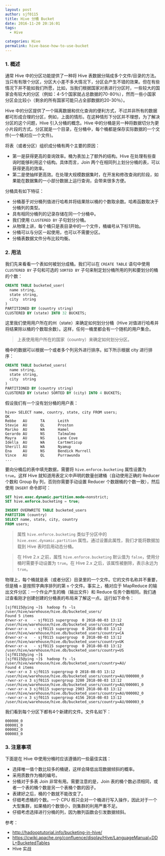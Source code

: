 ```yaml
---
layout: post
author: sjf0115
title: Hive 分桶 Bucket
date: 2016-11-20 20:16:01
tags:
  - Hive

categories: Hive
permalink: hive-base-how-to-use-bucket
---
```


### 1. 概述

通常 Hive 中的分区功能提供了一种将 Hive 表数据分隔成多个文件/目录的方法。当只有有限个分区，分区大小差不多大情况下，分区会产生不错的效果。但在有些情况下并不能如我们所愿，比如，当我们根据国家对表进行分区时，一些较大的国家会有较大的分区（例如：4-5个国家就占总数据的70-80％），然而一些小国家分区会比较小（剩余的所有国家可能只占全部数据的20-30％）。

Hive 中的分区提供了一个隔离数据和优化查询的便利方式，不过并非所有的数据都可形成合理的分区，例如，上面的情形。在这种情形下分区并不理想，为了解决分区的这个问题，Hive 引入分桶的概念。Hive 中的分桶是另一种将数据切分为更小片段的方式。分区就是一个目录，在分桶中，每个桶都是保存实际数据的一个文件(一个桶对应一个文件)。

将表（或者分区）组织成分桶有两个主要的原因：
- 第一是获得更高的查询效率。桶为表加上了额外的结构。Hive 在处理有些查询时能够利用这个结构。具体而言，Join 两个在相同列上划分分桶的表，可以获得更高的效率。
- 第二是使抽样更高效。在处理大规模数据集时，在开发和修改查询的阶段，如果能在数据集的一小部分数据上运行查询，会带来很多方便。

分桶具有如下特征：
- 分桶基于对分桶列值进行哈希并将结果除以桶的个数取余数。哈希函数取决于分桶列的类型。
- 具有相同分桶列的记录存储在同一个分桶中。
- 我们使用 `CLUSTERED BY` 子句划分分桶。
- 从物理上讲，每个桶只是表目录中的一个文件，桶编号从下标1开始。
- 分桶可以与分区一起使用，也可以不需要分区。
- 分桶表数据文件分布比较均衡。

### 2. 用法

我们先来看看一个表如何被划分成桶。我们可以在 `CREATE TABLE` 语句中使用 `CLUSTERED BY` 子句和可选的 `SORTED BY` 子句来制定划分桶所用的列和要划分的桶的个数：
```sql
CREATE TABLE bucketed_user(
  name string,
  state string,
  city  string
)
PARTITIONED BY (country string)
CLUSTERED BY (state) INTO 32 BUCKETS;
```
这里我们使用用户所在的州（state）来确定如何划分分桶（Hive 对值进行哈希并将结果除以桶的个数取余数）。这样，任何一桶里都会有一个随机的用户集合。

> 上表使用用户所在的国家（country）来确定如何划分分区。

桶中的数据可以根据一个或者多个列另外进行排序。如下所示根据 city 进行排序：
```sql
CREATE TABLE bucketed_users(
  name string,
  state string,
  city  string
)
PARTITIONED BY (country string)
CLUSTERED BY (state) SORTED BY (city) INTO 4 BUCKETS;
```

假设我们有一个没有划分桶的用户表：
```
hive> SELECT name, country, state, city FROM users;
OK
Rebbe   AU      TA      Leith
Stevie  AU      QL      Proston
Mariko  AU      WA      Hamel
Gerardo AU      NS      Talmalmo
Mayra   AU      NS      Lane Cove
Idella  AU      WA      Cartmeticup
Sherill AU      WA      Nyamup
Ena     AU      NS      Bendick Murrell
Vince   AU      QL      Purrawunda
...
```
要向分桶后的表中填充数据，需要将 `hive.enforce.bucketing` 属性设置为 `true`。这样 Hive 就知道用表定义中声明的数量创建桶（自动使用正确的 Reducer 个数和 Group By 列，否则你需要手动设置 Reducer 个数跟桶的个数一致），然后使用 `INSERT` 命令即可：
```sql
SET hive.exec.dynamic.partition.mode=nonstrict;
SET hive.enforce.bucketing = true;

INSERT OVERWRITE TABLE bucketed_users
PARTITION (country)
SELECT name, state, city, country
FROM users;
```

> 属性 `hive.enforce.bucketing` 类似于分区中的 `hive.exec.dynamic.partition` 属性。通过设置此属性，我们才能将数据加载到 Hive 表时启用动态分桶。

> 在 Hive 2.x 之前，属性 `hive.enforce.bucketing` 默认值为 `false`，使用分桶时需要手动设置为 `true`。在 Hive 2.x 之后，该属性被删除，表示永远为 `true`。

物理上，每个桶就是表（或者分区）目录里的一个文件。它的文件名称并不重要，但是桶 `n` 是按照字典序排列的第 `n` 个文件。事实上，桶对应于 MapReduce 的输出文件分区：一个作业产生的桶（输出文件）和 Reduce 任务个数相同。我们通过查看刚才创建创建的分桶表的布局来了解这一点。运行如下命令：
```
[sjf0115@ying ~]$  hadoop fs -ls /user/hive/warehouse/hive.db/bucketed_users/
Found 5 items
drwxr-xr-x   - sjf0115 supergroup  0 2018-08-03 13:12 /user/hive/warehouse/hive.db/bucketed_users/country=AU
drwxr-xr-x   - sjf0115 supergroup  0 2018-08-03 13:12 /user/hive/warehouse/hive.db/bucketed_users/country=CA
drwxr-xr-x   - sjf0115 supergroup  0 2018-08-03 13:12 /user/hive/warehouse/hive.db/bucketed_users/country=UK
drwxr-xr-x   - sjf0115 supergroup  0 2018-08-03 13:12 /user/hive/warehouse/hive.db/bucketed_users/country=US
[sjf0115@ying ~]$
[sjf0115@ying ~]$  hadoop fs -ls /user/hive/warehouse/hive.db/bucketed_users/country=AU/
Found 4 items
-rwxr-xr-x 3 sjf0115 supergroup 0 2018-08-03 13:12 /user/hive/warehouse/hive.db/bucketed_users/country=AU/000000_0
-rwxr-xr-x 3 sjf0115 supergroup 3280 2018-08-03 13:12 /user/hive/warehouse/hive.db/bucketed_users/country=AU/000001_0
-rwxr-xr-x 3 sjf0115 supergroup 2903 2018-08-03 13:12 /user/hive/warehouse/hive.db/bucketed_users/country=AU/000002_0
-rwxr-xr-x 3 sjf0115 supergroup 4156 2018-08-03 13:12 /user/hive/warehouse/hive.db/bucketed_users/country=AU/000003_0
```
我们看到每个分区下都有4个新建的文件。文件名如下：
```
000000_0
000001_0
000002_0
000003_0
```

### 3. 注意事项

下面是在 Hive 中使用分桶时应该遵循的一些最佳实践：
- 选择唯一值个数比较多的桶键，这样会降低出现数据倾斜的概率。
- 采用质数作为桶的编号。
- 分桶对于多表 Join 非常有用。需要注意的是，Join 表的桶个数必须相同，或者一个表的桶个数是另一个表桶个数的因子。
- 表建好之后，桶的个数就不能改变了。
- 仔细考虑桶的个数。一个 CPU 核只会对一个桶进行写入操作，因此对于一个大型集群，如果桶的个数很小，则集群的利用严重不足。
- 仔细考虑选择进行分桶的列，因为散列函数会引发数据倾斜。

参考：　
- http://hadooptutorial.info/bucketing-in-hive/
- https://cwiki.apache.org/confluence/display/Hive/LanguageManual+DDL+BucketedTables
- Hive 实战
